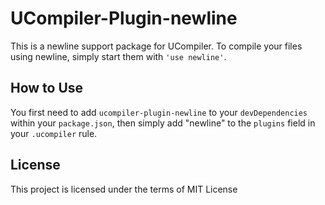 # UCompiler-Plugin-newline

This is a newline support package for UCompiler. To compile your files using
newline, simply start them with `'use newline'`.

## How to Use

You first need to add `ucompiler-plugin-newline` to your `devDependencies`
within your `package.json`, then simply add "newline" to the `plugins` field
in your `.ucompiler` rule.

## License

This project is licensed under the terms of MIT License
